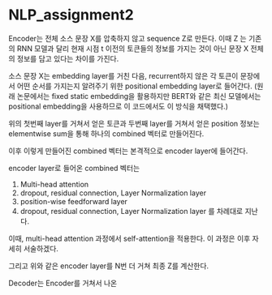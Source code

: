 # NLP_assignment2

<Encoder>
 
Encoder는 전체 소스 문장 X를 압축하지 않고 sequence Z로 만든다. 이때 Z 는 기존의 RNN 모델과 달리 현재 시점 t 이전의 토큰들의 정보를 가지는 것이 아닌 문장 X 전체의 정보를 담고 있다는 차이를 가진다.

소스 문장 X는 embedding layer를 거친 다음, recurrent하지 않은 각 토큰이 문장에서 어떤 순서를 가지는지 알려주기 위한 positional embedding layer로 들어간다.
(원래 논문에서는 fixed static embedding을 활용하지만 BERT와 같은 최신 모델에서는 positional embedding을 사용하므로 이 코드에서도 이 방식을 채택했다.)

위의 첫번째 layer를 거쳐서 얻은 토큰과 두번째 layer를 거쳐서 얻은 position 정보는 elementwise sum을 통해 하나의 combined 벡터로 만들어진다.

이후 이렇게 만들어진 combined 벡터는 본격적으로 encoder layer에 들어간다.

encoder layer로 들어온 combined 벡터는 
1. Multi-head attention
2. dropout, residual connection, Layer Normalization layer
3. position-wise feedforward layer
4. dropout, residual connection, Layer Normalization layer
를 차례대로 지난다.

이때, multi-head attention 과정에서 self-attention을 적용한다. 이 과정은 이후 자세히 서술하겠다.

그리고 위와 같은 encoder layer를 N번 더 거쳐 최종 Z를 계산한다.

<Decoder>

Decoder는 Encoder를 거쳐서 나온 
